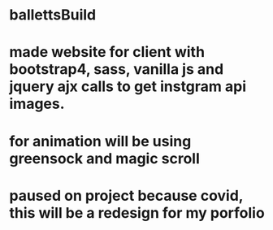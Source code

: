 # ballettsBuild
# made website for client with bootstrap4, sass, vanilla js and jquery ajx calls to get instgram api images.
# for animation will be using greensock and magic scroll
# paused on project because covid, this will be a redesign for my porfolio
